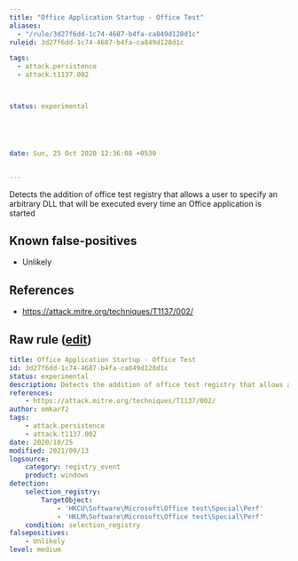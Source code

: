 ```yaml
---
title: "Office Application Startup - Office Test"
aliases:
  - "/rule/3d27f6dd-1c74-4687-b4fa-ca849d128d1c"
ruleid: 3d27f6dd-1c74-4687-b4fa-ca849d128d1c

tags:
  - attack.persistence
  - attack.t1137.002



status: experimental





date: Sun, 25 Oct 2020 12:36:08 +0530


---
```


Detects the addition of office test registry that allows a user to specify an arbitrary DLL that will be executed every time an Office application is started

<!--more-->


## Known false-positives

* Unlikely



## References

* https://attack.mitre.org/techniques/T1137/002/


## Raw rule ([edit](https://github.com/SigmaHQ/sigma/edit/master/rules/windows/registry_event/registry_event_office_test_regadd.yml))
```yaml
title: Office Application Startup - Office Test
id: 3d27f6dd-1c74-4687-b4fa-ca849d128d1c
status: experimental
description: Detects the addition of office test registry that allows a user to specify an arbitrary DLL that will be executed every time an Office application is started
references:
    - https://attack.mitre.org/techniques/T1137/002/
author: omkar72
tags:
    - attack.persistence
    - attack.t1137.002
date: 2020/10/25
modified: 2021/09/13
logsource:
    category: registry_event
    product: windows
detection:
    selection_registry:
        TargetObject:
            - 'HKCU\Software\Microsoft\Office test\Special\Perf'
            - 'HKLM\Software\Microsoft\Office test\Special\Perf'
    condition: selection_registry
falsepositives:
    - Unlikely
level: medium

```
